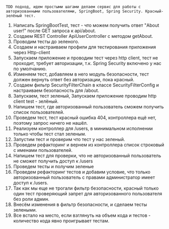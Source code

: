 
    TDD подход, идем простыми шагами делаем сервис для работы с авторизованными пользователями, SpringBoot, Spring Security. Красный-зелёный тест.

1. Написать SpringBootTest, тест - что можем получить ответ "About user!" после GET запроса к api/about. 
2. Создаем REST Controller ApiUserController  с методом getAbout.
3. Проводим тесты до зеленого.
4. Создаем и настраиваем профили для тестирования приложения через Http-client
5. Запускаем приложение и проводим тест через http client, тест не проходит, требует авторизации, т.к. Spring Security включено у нас по умолчанию.
6. Изменяем тест, добавляем в него модуль безопасности, тест должен вернуть ответ без авторизации, пока красный.
7. Создаем фильтр SecurityFilterChain в классе SecurityFilterConfig и настраиваем безопасность для /about.
8. Запускаем, тест зеленый, Запускаем приложение проводим http client test - зелёный.
9. Напишем тест, где авторизованный пользователь сможем получить список пользователей.
10. Проведем тест, тест красный ошибка 404, контроллера ещё нет, поэтому запрос ничего не нашёл.
11. Реализуем контроллер для /users, в минимальном исполнении только чтобы тест стал зеленым. 
12. Запустим тест и проверим что тест у нас зеленый.
13. Проведем рефакторинг и вернем из контроллера список строковый с именами пользователей.
14. Напишем тест для проверки, что не авторизованный пользователь не сможет получить доступ к /users 
15. Проведем тесты и получим зеленые
16. Проведем рефакторинг тестов и добавим условие, что только авторизованный пользователь с правами администратор имеет доступ к /users.
17. Так как мы еще не трогали фильтр безопасности, красный только один тест проверяющий запрет для авторизованного пользователя без роли админ.
18. Внесём изменения в фильтр безопасности, и сделаем тесты зелеными.
19. Все встало на место, если взглянуть на объем кода и тестов - количество кода явно проигрывает тестам.